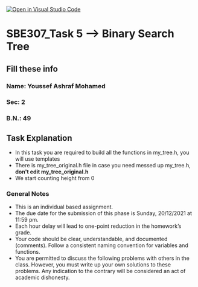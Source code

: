 [![Open in Visual Studio Code](https://classroom.github.com/assets/open-in-vscode-c66648af7eb3fe8bc4f294546bfd86ef473780cde1dea487d3c4ff354943c9ae.svg)](https://classroom.github.com/online_ide?assignment_repo_id=9544090&assignment_repo_type=AssignmentRepo)
# SBE307_Task 5 --> **B**inary **S**earch **T**ree

## Fill these info

### Name: Youssef Ashraf Mohamed

### Sec: 2

### B.N.: 49

## Task Explanation

- In this task you are required to build all the functions in my_tree.h, you will use templates
- There is my_tree_original.h file in case you need messed up my_tree.h, **don't edit my_tree_original.h**
- We start counting height from 0

### General Notes

- This is an individual based assignment.
- The due date for the submission of this phase is Sunday, 20/12/2021 at 11:59 pm.
- Each hour delay will lead to one-point reduction in the homework’s grade.
- Your code should be clear, understandable, and documented (comments). Follow a consistent naming convention for variables and functions.
- You are permitted to discuss the following problems with others in the class. However, you must write up your own solutions to these problems. Any indication to the contrary will be considered an act of academic dishonesty.

